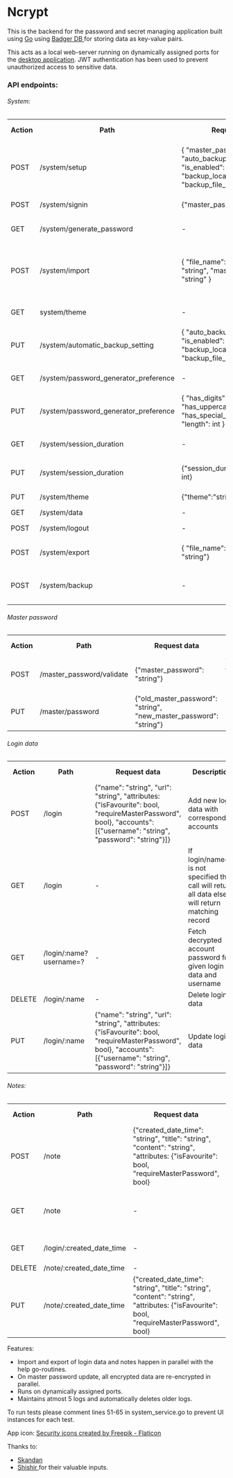 <h1>Ncrypt</h1>

This is the backend for the password and secret managing application built using <a href="https://gin-gonic.com/">Go</a>
using <a href="https://dgraph.io/docs/badger/" > Badger DB </a> for storing data as key-value pairs.

This acts as a local web-server running on dynamically assigned ports for
the <a href="https://github.com/Aswatth/ncrypt-frontend">desktop application</a>.
JWT authentication has been used to prevent unauthorized access to sensitive data.

<h3>API endpoints:</h3>

<h6>System:</h6>
<table>
  <tr>
    <th>Action</th>
    <th>Path</th>
    <th>Request data</th>
    <th>Description</th>
    <th>Need authentication</th>
  </tr>
  <tr>
    <td>POST</td>
    <td>/system/setup</td>
    <td>
    {
        "master_password": "string",
            "auto_backup_setting": {
              "is_enabled": bool, 
              "backup_location": "string", 
              "backup_file_name": "string" 
            }
    }
    </td>
    <td>Will be used for initial setup. Require master_password and auto_backup_setting data</td>
    <td>No</td>
  </tr>
  <tr>
    <td>POST</td>
    <td>/system/signin</td>
    <td>{"master_password": "string"}</td>
    <td>SIgn into the application</td>
    <td>No</td>
  </tr>
  <tr>
    <td>GET</td>
    <td>/system/generate_password</td>
    <td>-</td>
    <td>Generates random password based on preferences</td>
    <td>No</td>
  </tr>
  <tr>
    <td>POST</td>
    <td>/system/import</td>
    <td>
        {
        "file_name": "string",
        "path": "string",
        "master_password": "string"
        }
    </td>
    <td>Import a given file from the specified path using the master_password to decrypt and load the file</td>
    <td>No</td>
  </tr>
  <tr>
    <td>GET</td>
    <td>system/theme</td>
    <td>-</td>
    <td>Fetches theme(LIGHT, DARK or SYSTEM)</td>
    <td>No</td>
  </tr>
    <tr>
        <td>PUT</td>
        <td>/system/automatic_backup_setting</td>
        <td>
            {
            "auto_backup_setting": {
                          "is_enabled": bool, 
                          "backup_location": "string", 
                          "backup_file_name": "string" 
                        }
            }
        </td>
        <td>Updates auto backup setting information</td>
        <td>Yes</td>
    </tr>
    <tr>
        <td>GET</td>
        <td>/system/password_generator_preference</td>
        <td>-</td>
        <td>Fetches password generator preference</td>
        <td>Yes</td>
    </tr>
    <tr>
        <td>PUT</td>
        <td>/system/password_generator_preference</td>
        <td>
        {
        "has_digits": bool,
        "has_uppercase": bool,
        "has_special_char": bool,
        "length": int
        }
        </td>
        <td>Update password generator preference</td>
        <td>Yes</td>
    </tr>
    <tr>
        <td>GET</td>
        <td>/system/session_duration</td>
        <td>-</td>
        <td>Fetches updates JWT token with extended session</td>
        <td>Yes</td>
    </tr>
    <tr>
        <td>PUT</td>
        <td>/system/session_duration</td>
        <td>{"session_duration_in_minutes": int}</td>
        <td>Updates session duration based on given minutes</td>
        <td>Yes</td>
    </tr>
    <tr>
        <td>PUT</td>
        <td>/system/theme</td>
        <td>{"theme":"string"}</td>
        <td>Updates theme of the application</td>
        <td>Yes</td>
    </tr>
    <tr>
        <td>GET</td>
        <td>/system/data</td>
        <td>-</td>
        <td>Fetches system data</td>
        <td>Yes</td>
    </tr>
    <tr>
        <td>POST</td>
        <td>/system/logout</td>
        <td>-</td>
        <td>Logout out of the application</td>
        <td>Yes</td>
    </tr>
    <tr>
        <td>POST</td>
        <td>/system/export</td>
        <td>{ "file_name": "string", "path": "string"}</td>
        <td>Export data to specified path with given file name</td>
        <td>Yes</td>
    </tr>
    <tr>
        <td>POST</td>
        <td>/system/backup</td>
        <td>-</td>
        <td>Backup data using path and file name sepcified in auto backup setting</td>
        <td>Yes</td>
    </tr>
</table>

<h6>Master password </h6>

<table>
    <tr>
        <th>Action</th>
        <th>Path</th>
        <th>Request data</th>
        <th>Description</th>
        <th>Need authentication</th>
    </tr>
    <tr>
        <td>POST</td>
        <td>/master_password/validate</td>
        <td>{"master_password": "string"}</td>
        <td>Validates the given master password</td>
        <td></td>
    </tr>
    <tr>
        <td>PUT</td>
        <td>/master/password</td>
        <td>{"old_master_password": "string", "new_master_password": "string"}</td>
        <td>Update master password</td>
        <td>Yes</td>
    </tr>
</table>

<h6>Login data</h6>

<table>
    <tr>
        <th>Action</th>
        <th>Path</th>
        <th>Request data</th>
        <th>Description</th>
        <th>Need authentication</th>
    </tr>
    <tr>
        <td>POST</td>
        <td>/login</td>
        <td>{"name": "string", "url": "string", "attributes: {"isFavourite": bool, "requireMasterPassword", bool}, "accounts": [{"username": "string", "password": "string"}]}</td>
        <td>Add new login data with corresponding accounts</td>
        <td>Yes</td>
    </tr>
    <tr>
        <td>GET</td>
        <td>/login</td>
        <td>-</td>
        <td>If login/name=? is not specified the call will return all data else will return matching record</td>
    </tr>
    <tr>
        <td>GET</td>
        <td>/login/:name?username=?</td>
        <td>-</td>
        <td>Fetch decrypted account password for given login data and username</td>
        <td>Yes</td>
    </tr>
    <tr>
        <td>DELETE</td>
        <td>/login/:name</td>
        <td>-</td>
        <td>Delete login data</td>
        <td>Yes</td>
    </tr>
    <tr>
        <td>PUT</td>
        <td>/login/:name</td>
        <td>{"name": "string", "url": "string", "attributes: {"isFavourite": bool, "requireMasterPassword", bool}, "accounts": [{"username": "string", "password": "string"}]}</td>
        <td>Update login data</td>
        <td>Yes</td>
    </tr>
</table>

<h6>Notes:</h6>

<table>
    <tr>
        <th>Action</th>
        <th>Path</th>
        <th>Request data</th>
        <th>Description</th>
        <th>Need authentication</th>
    </tr>
    <tr>
        <td>POST</td>
        <td>/note</td>
        <td>{"created_date_time": "string", "title": "string", "content": "string", "attributes: {"isFavourite": bool, "requireMasterPassword", bool}</td>
        <td>Add new note</td>
        <td>Yes</td>
    </tr>
    <tr>
        <td>GET</td>
        <td>/note</td>
        <td>-</td>
        <td>If note/created_date_time=? is not specified the call will return all notes else will return matching note</td>
    </tr>
    <tr>
        <td>GET</td>
        <td>/login/:created_date_time</td>
        <td>-</td>
        <td>Fetch decrypted content for given created_date_time</td>
        <td>Yes</td>
    </tr>
    <tr>
        <td>DELETE</td>
        <td>/note/:created_date_time</td>
        <td>-</td>
        <td>Delete note</td>
        <td>Yes</td>
    </tr>
    <tr>
        <td>PUT</td>
        <td>/note/:created_date_time</td>
        <td>{"created_date_time": "string", "title": "string", "content": "string", "attributes: {"isFavourite": bool, "requireMasterPassword", bool}</td>
        <td>Update login data</td>
        <td>Yes</td>
    </tr>
</table>

Features:

- Import and export of login data and notes happen in parallel with the help go-routines.
- On master password update, all encrypted data are re-encrypted in parallel.
- Runs on dynamically assigned ports.
- Maintains atmost 5 logs and automatically deletes older logs.

To run tests please comment lines 51-65 in system_service.go to prevent UI instances for each test.

App icon: <a href="https://www.flaticon.com/free-icons/security" title="security icons">Security icons created by Freepik - Flaticon</a>

Thanks to:
- <a href="https://github.com/skandansn"> Skandan </a>
- <a href="https://github.com/shishirkallapur"> Shishir </a>
for their valuable inputs.
